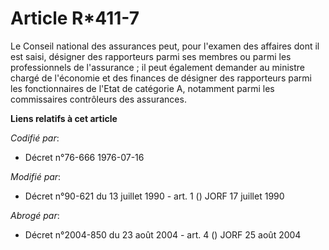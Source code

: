 # Article R*411-7

Le Conseil national des assurances peut, pour l'examen des affaires dont il est saisi, désigner des rapporteurs parmi ses
membres ou parmi les professionnels de l'assurance ; il peut également demander au ministre chargé de l'économie et des
finances de désigner des rapporteurs parmi les fonctionnaires de l'Etat de catégorie A, notamment parmi les commissaires
contrôleurs des assurances.

**Liens relatifs à cet article**

_Codifié par_:

  - Décret n°76-666 1976-07-16

_Modifié par_:

  - Décret n°90-621 du 13 juillet 1990 - art. 1 () JORF 17 juillet 1990

_Abrogé par_:

  - Décret n°2004-850 du 23 août 2004 - art. 4 () JORF 25 août 2004
